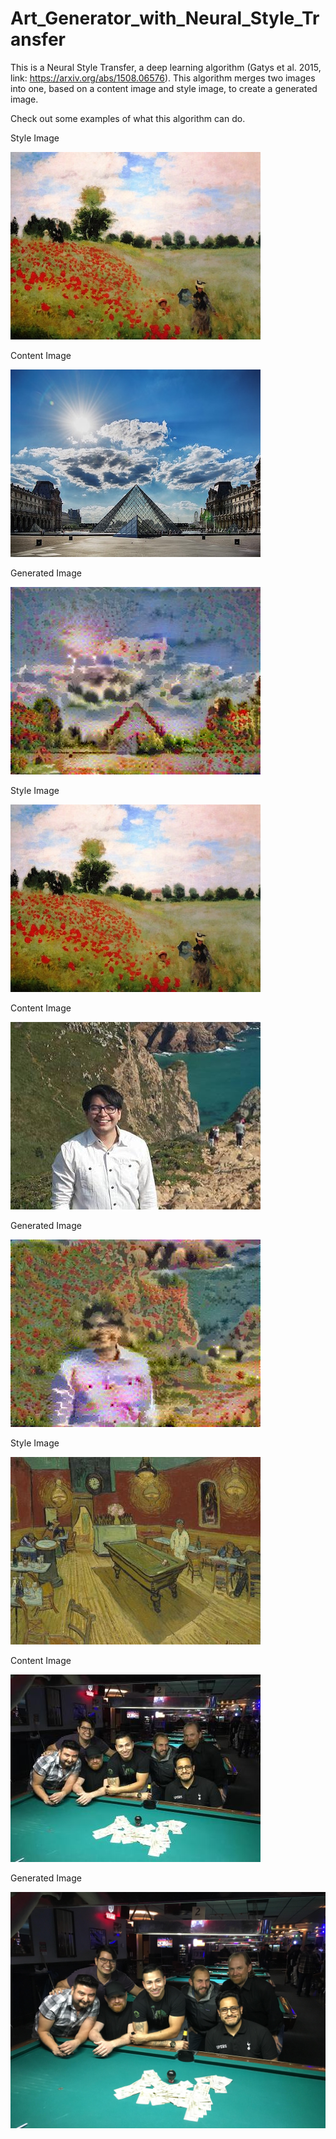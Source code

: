 # Art_Generator_with_Neural_Style_Transfer

This is a Neural Style Transfer, a deep learning algorithm (Gatys et al. 2015, link: https://arxiv.org/abs/1508.06576).
This algorithm merges two images into one, based on a content image and style image, to create a generated image. 


Check out some examples of what this algorithm can do.


Style Image

![Monet](images/monet.jpg)

Content Image

![Content_image](images/louvre_small.jpg)

Generated Image

![Generated_image](images/generated_image.jpg)



Style Image

![Monet](images/monet.jpg)

Content Image

![joey](images/joey_400_300.jpg)

Generated Image

![generated_image1](images/generated_image1.jpg)



Style Image

![Van_gogh_night_cafe](images/night_cafe_van_gogh_400_300.jpeg)

Content Image

![Pool_champs](images/the_grand_pool_league_champs_400_300.jpg)

Generated Image

![Generated_image2](images/the_grand_pool_league_champs.jpg)
